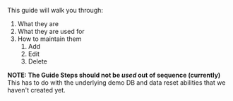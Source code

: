 This guide will walk you through:

1. What they are
1. What they are used for
1. How to maintain them
    1. Add
    1. Edit
    1. Delete

**NOTE:  The Guide Steps should not be _used_ out of sequence (currently)**  
This has to do with the underlying demo DB and data reset abilities that we haven't created yet.
